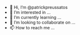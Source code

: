 - 👋 Hi, I’m @patrickpreussatos
- 👀 I’m interested in ...
- 🌱 I’m currently learning ...
- 💞️ I’m looking to collaborate on ...
- 📫 How to reach me ...

<!---
patrickpreussatos/patrickpreussatos is a ✨ special ✨ repository because its `README.md` (this file) appears on your GitHub profile.
You can click the Preview link to take a look at your changes.
--->
